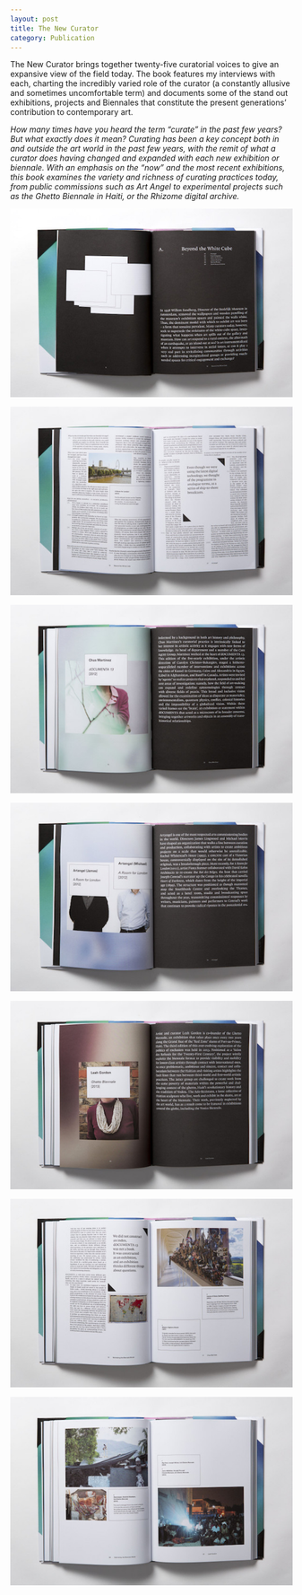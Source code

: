 ```yaml
---
layout: post
title: The New Curator
category: Publication
---
```


The New Curator brings together twenty-five curatorial voices to give an expansive view of the field today. The book features my interviews with each, charting the incredibly varied role of the curator (a constantly allusive and sometimes uncomfortable term) and documents some of the stand out exhibitions, projects and Biennales that constitute the present generations’ contribution to contemporary art.

*How many times have you heard the term “curate” in the past few years? But what exactly does it mean? Curating has been a key concept both in and outside the art world in the past few years, with the remit of what a curator does having changed and expanded with each new exhibition or biennale. With an emphasis on the “now” and the most recent exhibitions, this book examines the variety and richness of curating practices today, from public commissions such as Art Angel to experimental projects such as the Ghetto Biennale in Haiti, or the Rhizome digital archive.*

![02-22-16-1](/assets/img/02-22-16-1.jpg)

![02-22-16-2](/assets/img/02-22-16-2.jpg)

![02-22-16-3](/assets/img/02-22-16-3.jpg)

![02-22-16-4](/assets/img/02-22-16-4.jpg)

![02-22-16-5](/assets/img/02-22-16-5.jpg)

![02-22-16-6](/assets/img/02-22-16-6.jpg)

![02-22-16-7](/assets/img/02-22-16-7.jpg)
